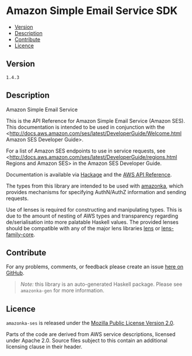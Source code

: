 # Amazon Simple Email Service SDK

* [Version](#version)
* [Description](#description)
* [Contribute](#contribute)
* [Licence](#licence)


## Version

`1.4.3`


## Description

Amazon Simple Email Service

This is the API Reference for Amazon Simple Email Service (Amazon SES). This documentation is intended to be used in conjunction with the <http://docs.aws.amazon.com/ses/latest/DeveloperGuide/Welcome.html Amazon SES Developer Guide>.

For a list of Amazon SES endpoints to use in service requests, see <http://docs.aws.amazon.com/ses/latest/DeveloperGuide/regions.html Regions and Amazon SES> in the Amazon SES Developer Guide.

Documentation is available via [Hackage](http://hackage.haskell.org/package/amazonka-ses)
and the [AWS API Reference](https://aws.amazon.com/documentation/).

The types from this library are intended to be used with [amazonka](http://hackage.haskell.org/package/amazonka),
which provides mechanisms for specifying AuthN/AuthZ information and sending requests.

Use of lenses is required for constructing and manipulating types.
This is due to the amount of nesting of AWS types and transparency regarding
de/serialisation into more palatable Haskell values.
The provided lenses should be compatible with any of the major lens libraries
[lens](http://hackage.haskell.org/package/lens) or [lens-family-core](http://hackage.haskell.org/package/lens-family-core).

## Contribute

For any problems, comments, or feedback please create an issue [here on GitHub](https://github.com/brendanhay/amazonka/issues).

> _Note:_ this library is an auto-generated Haskell package. Please see `amazonka-gen` for more information.


## Licence

`amazonka-ses` is released under the [Mozilla Public License Version 2.0](http://www.mozilla.org/MPL/).

Parts of the code are derived from AWS service descriptions, licensed under Apache 2.0.
Source files subject to this contain an additional licensing clause in their header.

